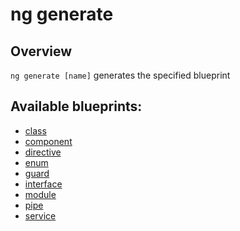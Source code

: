 <!-- Links in /docs/documentation should NOT have `.md` at the end, because they end up in our wiki at release. -->

# ng generate

## Overview
`ng generate [name]` generates the specified blueprint

## Available blueprints:
 - [class](generate/class.md)
 - [component](generate/component.md)
 - [directive](generate/directive.md)
 - [enum](generate/enum.md)
 - [guard](generate/guard.md)
 - [interface](generate/interface.md)
 - [module](generate/module.md)
 - [pipe](generate/pipe.md)
 - [service](generate/service.md)
